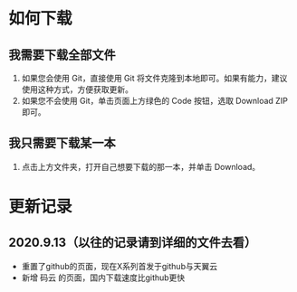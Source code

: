 # 如何下载

## 我需要下载全部文件

1. 如果您会使用 Git，直接使用 Git 将文件克隆到本地即可。如果有能力，建议使用这种方式，方便获取更新。
2. 如果您不会使用 Git，单击页面上方绿色的 Code 按钮，选取 Download ZIP 即可。

## 我只需要下载某一本

1. 点击上方文件夹，打开自己想要下载的那一本，并单击 Download。

# 更新记录

## 2020.9.13（以往的记录请到详细的文件去看）
- 重置了github的页面，现在X系列首发于github与天翼云
- 新增 码云 的页面，国内下载速度比github更快